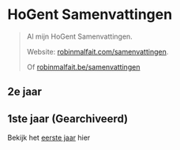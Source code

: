 # HoGent Samenvattingen

> Al mijn HoGent Samenvattingen.
>
> Website: [robinmalfait.com/samenvattingen](http://robinmalfait.com/samenvattingen).
>
> Of [robinmalfait.be/samenvattingen](http://robinmalfait.be/samenvattingen)

## 2e jaar



## 1ste jaar (Gearchiveerd)

Bekijk het [eerste jaar](1ste-jaar/archive.md) hier
